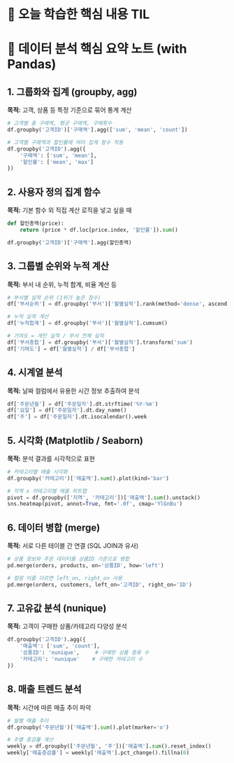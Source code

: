 # 🎯 오늘 학습한 핵심 내용 TIL

# 🧩 데이터 분석 핵심 요약 노트 (with Pandas)

## 1. 그룹화와 집계 (groupby, agg)  
**목적:** 고객, 상품 등 특정 기준으로 묶어 통계 계산  

```python
# 고객별 총 구매액, 평균 구매액, 구매횟수
df.groupby('고객ID')['구매액'].agg(['sum', 'mean', 'count'])

# 고객별 구매액과 할인률에 여러 집계 함수 적용
df.groupby('고객ID').agg({
    '구매액': ['sum', 'mean'],
    '할인률': ['mean', 'max']
})
```

## 2. 사용자 정의 집계 함수  
**목적:** 기본 함수 외 직접 계산 로직을 넣고 싶을 때  

```python
def 할인총액(price):
    return (price * df.loc[price.index, '할인률']).sum()

df.groupby('고객ID')['구매액'].agg(할인총액)
```

## 3. 그룹별 순위와 누적 계산  
**목적:** 부서 내 순위, 누적 합계, 비율 계산 등  

```python
# 부서별 실적 순위 (1위가 높은 점수)
df['부서순위'] = df.groupby('부서')['월별실적'].rank(method='dense', ascending=False)

# 누적 실적 계산
df['누적합계'] = df.groupby('부서')['월별실적'].cumsum()

# 기여도 = 개인 실적 / 부서 전체 실적
df['부서총합'] = df.groupby('부서')['월별실적'].transform('sum')
df['기여도'] = df['월별실적'] / df['부서총합']
```

## 4. 시계열 분석  
**목적:** 날짜 컬럼에서 유용한 시간 정보 추출하여 분석  

```python
df['주문년월'] = df['주문일자'].dt.strftime('%Y-%m')
df['요일'] = df['주문일자'].dt.day_name()
df['주'] = df['주문일자'].dt.isocalendar().week
```

## 5. 시각화 (Matplotlib / Seaborn)  
**목적:** 분석 결과를 시각적으로 표현  

```python
# 카테고리별 매출 시각화
df.groupby('카테고리')['매출액'].sum().plot(kind='bar')

# 지역 x 카테고리별 매출 히트맵
pivot = df.groupby(['지역', '카테고리'])['매출액'].sum().unstack()
sns.heatmap(pivot, annot=True, fmt='.0f', cmap='YlGnBu')
```

## 6. 데이터 병합 (merge)  
**목적:** 서로 다른 테이블 간 연결 (SQL JOIN과 유사)  

```python
# 상품 정보와 주문 데이터를 상품ID 기준으로 병합
pd.merge(orders, products, on='상품ID', how='left')

# 컬럼 이름 다르면 left_on, right_on 사용
pd.merge(orders, customers, left_on='고객ID', right_on='ID')
```

## 7. 고유값 분석 (nunique)  
**목적:** 고객이 구매한 상품/카테고리 다양성 분석  

```python
df.groupby('고객ID').agg({
    '매출액': ['sum', 'count'],
    '상품ID': 'nunique',     # 구매한 상품 종류 수
    '카테고리': 'nunique'    # 구매한 카테고리 수
})
```

## 8. 매출 트렌드 분석  
**목적:** 시간에 따른 매출 추이 파악  

```python
# 월별 매출 추이
df.groupby('주문년월')['매출액'].sum().plot(marker='o')

# 주별 증감률 계산
weekly = df.groupby(['주문년월', '주'])['매출액'].sum().reset_index()
weekly['매출증감률'] = weekly['매출액'].pct_change().fillna(0)
```
